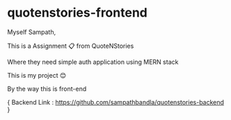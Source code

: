 # quotenstories-frontend

Myself Sampath,

This is a Assignment 📋 from QuoteNStories

Where they need simple auth application using MERN stack

This is my project 😊

By the way this is front-end 

{
  Backend Link : https://github.com/sampathbandla/quotenstories-backend
}
